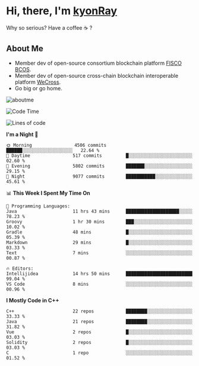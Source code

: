 # Hi, there, I'm [kyonRay](https://kyonRay.github.io)

Why so serious? Have a coffee ☕️ ?

## About Me

- Member dev of open-source consortium blockchain platform [FISCO BCOS](https://github.com/FISCO-BCOS).
- Member dev of open-source cross-chain blockchain interoperable platform [WeCross](https://github.com/WeBankBlockchain/WeCross).
- Go big or go home.

![aboutme](https://github-readme-stats.vercel.app/api?username=kyonRay&count_private=true&show_icons=true)

<!-- ![top-langs](https://github-readme-stats.vercel.app/api/top-langs/?username=kyonRay&layout=compact&hide=shell,html) -->

<!--START_SECTION:waka-->
![Code Time](http://img.shields.io/badge/Code%20Time-320%20hrs%2053%20mins-blue)

![Lines of code](https://img.shields.io/badge/From%20Hello%20World%20I%27ve%20Written-14.2%20million%20lines%20of%20code-blue)

**I'm a Night 🦉** 

```text
🌞 Morning                4506 commits        ██████░░░░░░░░░░░░░░░░░░░   22.64 % 
🌆 Daytime                517 commits         █░░░░░░░░░░░░░░░░░░░░░░░░   02.60 % 
🌃 Evening                5802 commits        ███████░░░░░░░░░░░░░░░░░░   29.15 % 
🌙 Night                  9077 commits        ███████████░░░░░░░░░░░░░░   45.61 % 
```


📊 **This Week I Spent My Time On** 

```text
💬 Programming Languages: 
Java                     11 hrs 43 mins      ████████████████████░░░░░   78.23 % 
Groovy                   1 hr 30 mins        ███░░░░░░░░░░░░░░░░░░░░░░   10.02 % 
Gradle                   48 mins             █░░░░░░░░░░░░░░░░░░░░░░░░   05.39 % 
Markdown                 29 mins             █░░░░░░░░░░░░░░░░░░░░░░░░   03.33 % 
Text                     7 mins              ░░░░░░░░░░░░░░░░░░░░░░░░░   00.87 % 

🔥 Editors: 
Intellijidea             14 hrs 50 mins      █████████████████████████   99.04 % 
VS Code                  8 mins              ░░░░░░░░░░░░░░░░░░░░░░░░░   00.96 % 
```

**I Mostly Code in C++** 

```text
C++                      22 repos            ████████░░░░░░░░░░░░░░░░░   33.33 % 
Java                     21 repos            ████████░░░░░░░░░░░░░░░░░   31.82 % 
Vue                      2 repos             █░░░░░░░░░░░░░░░░░░░░░░░░   03.03 % 
Solidity                 2 repos             █░░░░░░░░░░░░░░░░░░░░░░░░   03.03 % 
C                        1 repo              ░░░░░░░░░░░░░░░░░░░░░░░░░   01.52 % 
```




<!--END_SECTION:waka-->
